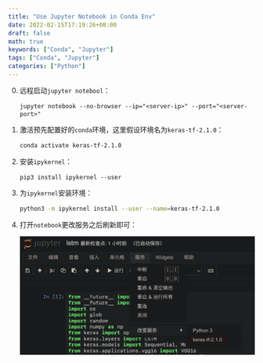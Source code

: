```yaml
---
title: "Use Jupyter Notebook in Conda Env"
date: 2022-02-15T17:19:26+08:00
draft: false
math: true
keywords: ["Conda", "Jupyter"]
tags: ["Conda", "Jupyter"]
categories: ["Python"]
---
```


0. 远程启动`jupyter notebool`：

   ```shell
   jupyter notebook --no-browser --ip="<server-ip>" --port="<server-port>"
   ```

1. 激活预先配置好的`conda`环境，这里假设环境名为`keras-tf-2.1.0`：

   ```sh
   conda activate keras-tf-2.1.0
   ```

2. 安装`ipykernel`：

   ```shell
   pip3 install ipykernel --user
   ```

3. 为`ipykernel`安装环境：

   ```sh
   python3 -m ipykernel install --user --name=keras-tf-2.1.0
   ```

4. 打开`notebook`更改服务之后刷新即可：

   ![image-20220215172551183](https://raw.githubusercontent.com/ayamir/blog-imgs/main/image-20220215172551183.png)

   
